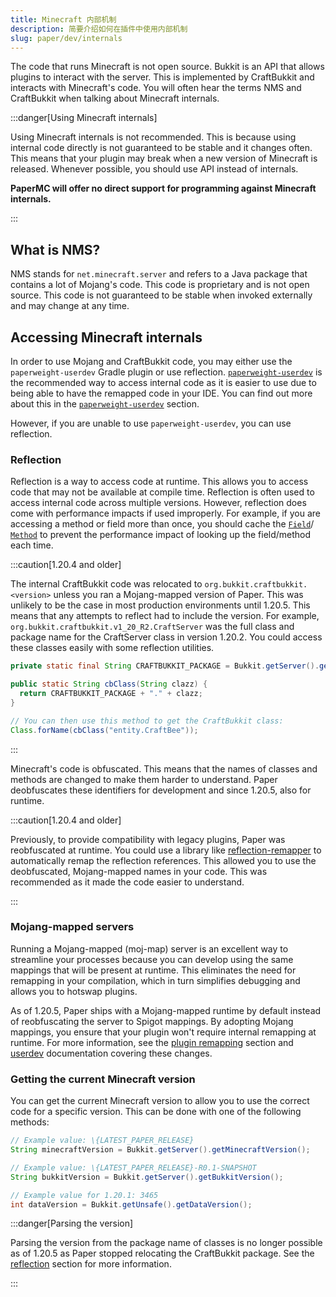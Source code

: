 ```yaml
---
title: Minecraft 内部机制
description: 简要介绍如何在插件中使用内部机制
slug: paper/dev/internals
---
```


The code that runs Minecraft is not open source. Bukkit is an API that allows plugins to interact with the server. This
is implemented by CraftBukkit and interacts with Minecraft's code. You will often hear the terms NMS and CraftBukkit
when talking about Minecraft internals.

:::danger[Using Minecraft internals]

Using Minecraft internals is not recommended. This is because using internal code directly is not guaranteed to be
stable and it changes often. This means that your plugin may break when a new version of Minecraft is released.
Whenever possible, you should use API instead of internals.

**PaperMC will offer no direct support for programming against Minecraft internals.**

:::

## What is NMS?

NMS stands for `net.minecraft.server` and refers to a Java package that contains a lot of Mojang's code. This code is
proprietary and is not open source. This code is not guaranteed to be stable when invoked externally and may change at
any time.

## Accessing Minecraft internals

In order to use Mojang and CraftBukkit code, you may either use the `paperweight-userdev` Gradle plugin or use reflection.
[`paperweight-userdev`](https://github.com/PaperMC/paperweight-test-plugin) is the recommended way to access internal code
as it is easier to use due to being able to have the remapped code in your IDE. You can find
out more about this in the [`paperweight-userdev`](/paper/dev/userdev) section.

However, if you are unable to use `paperweight-userdev`, you can use reflection.

### Reflection

Reflection is a way to access code at runtime. This allows you to access code that may not be available at compile time.
Reflection is often used to access internal code across multiple versions. However, reflection does come
with performance impacts if used improperly. For example, if you are accessing a method or field more than once,
you should cache the [`Field`](jd:java:java.lang.reflect.Field)/
[`Method`](jd:java:java.lang.reflect.Method) to prevent the performance
impact of looking up the field/method each time.

:::caution[1.20.4 and older]

The internal CraftBukkit code was relocated to `org.bukkit.craftbukkit.<version>` unless you ran a Mojang-mapped version
of Paper. This was unlikely to be the case in most production environments until 1.20.5. This means that any attempts to reflect had to
include the version. For example, `org.bukkit.craftbukkit.v1_20_R2.CraftServer` was the full class and package name
for the CraftServer class in version 1.20.2. You could access these classes easily with some reflection utilities.

```java
private static final String CRAFTBUKKIT_PACKAGE = Bukkit.getServer().getClass().getPackageName();

public static String cbClass(String clazz) {
  return CRAFTBUKKIT_PACKAGE + "." + clazz;
}

// You can then use this method to get the CraftBukkit class:
Class.forName(cbClass("entity.CraftBee"));
```

:::

Minecraft's code is obfuscated. This means that the names of classes and methods are changed to make them harder to
understand. Paper deobfuscates these identifiers for development and since 1.20.5, also for runtime.

:::caution[1.20.4 and older]

Previously, to provide compatibility with legacy plugins, Paper was reobfuscated at runtime.
You could use a library like [reflection-remapper](https://github.com/jpenilla/reflection-remapper) to automatically remap the
reflection references. This allowed you to use the deobfuscated, Mojang-mapped names in your code. This was recommended as
it made the code easier to understand.

:::

### Mojang-mapped servers

Running a Mojang-mapped (moj-map) server is an excellent way to streamline your processes because you can develop using
the same mappings that will be present at runtime. This eliminates the need for remapping in your compilation, which in
turn simplifies debugging and allows you to hotswap plugins.

As of 1.20.5, Paper ships with a Mojang-mapped runtime by default instead of reobfuscating the server to Spigot mappings.
By adopting Mojang mappings, you ensure that your plugin won't require internal remapping at runtime.
For more information, see the [plugin remapping](/paper/dev/project-setup#plugin-remapping) section
and [userdev](/paper/dev/userdev#1205-and-beyond) documentation covering these changes.

### Getting the current Minecraft version

You can get the current Minecraft version to allow you to use the correct code for a specific version. This can be done
with one of the following methods:

```java replace
// Example value: \{LATEST_PAPER_RELEASE}
String minecraftVersion = Bukkit.getServer().getMinecraftVersion();

// Example value: \{LATEST_PAPER_RELEASE}-R0.1-SNAPSHOT
String bukkitVersion = Bukkit.getServer().getBukkitVersion();

// Example value for 1.20.1: 3465
int dataVersion = Bukkit.getUnsafe().getDataVersion();
```

:::danger[Parsing the version]

Parsing the version from the package name of classes is no longer possible as of 1.20.5 as Paper stopped relocating the CraftBukkit package.
See the [reflection](#reflection) section for more information.

:::

